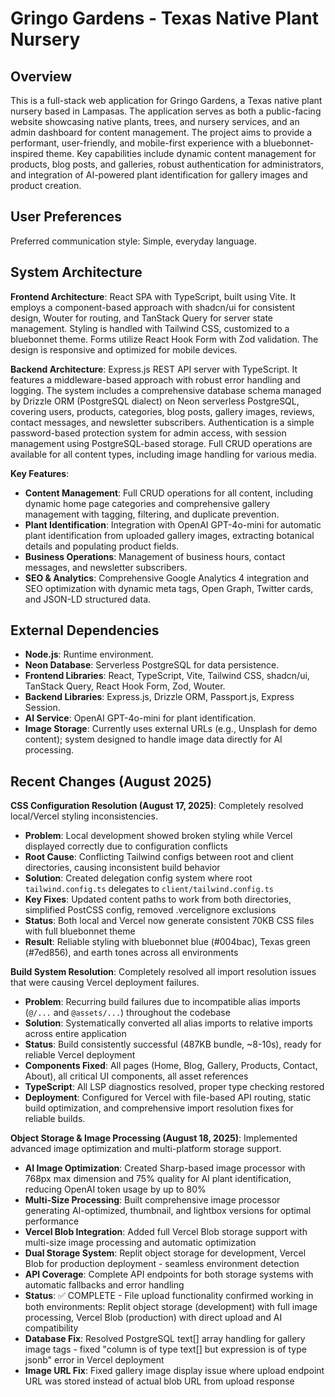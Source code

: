 # Gringo Gardens - Texas Native Plant Nursery

## Overview

This is a full-stack web application for Gringo Gardens, a Texas native plant nursery based in Lampasas. The application serves as both a public-facing website showcasing native plants, trees, and nursery services, and an admin dashboard for content management. The project aims to provide a performant, user-friendly, and mobile-first experience with a bluebonnet-inspired theme. Key capabilities include dynamic content management for products, blog posts, and galleries, robust authentication for administrators, and integration of AI-powered plant identification for gallery images and product creation.

## User Preferences

Preferred communication style: Simple, everyday language.

## System Architecture

**Frontend Architecture**: React SPA with TypeScript, built using Vite. It employs a component-based approach with shadcn/ui for consistent design, Wouter for routing, and TanStack Query for server state management. Styling is handled with Tailwind CSS, customized to a bluebonnet theme. Forms utilize React Hook Form with Zod validation. The design is responsive and optimized for mobile devices.

**Backend Architecture**: Express.js REST API server with TypeScript. It features a middleware-based approach with robust error handling and logging. The system includes a comprehensive database schema managed by Drizzle ORM (PostgreSQL dialect) on Neon serverless PostgreSQL, covering users, products, categories, blog posts, gallery images, reviews, contact messages, and newsletter subscribers. Authentication is a simple password-based protection system for admin access, with session management using PostgreSQL-based storage. Full CRUD operations are available for all content types, including image handling for various media.

**Key Features**:
- **Content Management**: Full CRUD operations for all content, including dynamic home page categories and comprehensive gallery management with tagging, filtering, and duplicate prevention.
- **Plant Identification**: Integration with OpenAI GPT-4o-mini for automatic plant identification from uploaded gallery images, extracting botanical details and populating product fields.
- **Business Operations**: Management of business hours, contact messages, and newsletter subscribers.
- **SEO & Analytics**: Comprehensive Google Analytics 4 integration and SEO optimization with dynamic meta tags, Open Graph, Twitter cards, and JSON-LD structured data.

## External Dependencies

- **Node.js**: Runtime environment.
- **Neon Database**: Serverless PostgreSQL for data persistence.
- **Frontend Libraries**: React, TypeScript, Vite, Tailwind CSS, shadcn/ui, TanStack Query, React Hook Form, Zod, Wouter.
- **Backend Libraries**: Express.js, Drizzle ORM, Passport.js, Express Session.
- **AI Service**: OpenAI GPT-4o-mini for plant identification.
- **Image Storage**: Currently uses external URLs (e.g., Unsplash for demo content); system designed to handle image data directly for AI processing.

## Recent Changes (August 2025)

**CSS Configuration Resolution (August 17, 2025)**: Completely resolved local/Vercel styling inconsistencies.
- **Problem**: Local development showed broken styling while Vercel displayed correctly due to configuration conflicts
- **Root Cause**: Conflicting Tailwind configs between root and client directories, causing inconsistent build behavior
- **Solution**: Created delegation config system where root `tailwind.config.ts` delegates to `client/tailwind.config.ts`
- **Key Fixes**: Updated content paths to work from both directories, simplified PostCSS config, removed .vercelignore exclusions
- **Status**: Both local and Vercel now generate consistent 70KB CSS files with full bluebonnet theme
- **Result**: Reliable styling with bluebonnet blue (#004bac), Texas green (#7ed856), and earth tones across all environments

**Build System Resolution**: Completely resolved all import resolution issues that were causing Vercel deployment failures.
- **Problem**: Recurring build failures due to incompatible alias imports (`@/...` and `@assets/...`) throughout the codebase
- **Solution**: Systematically converted all alias imports to relative imports across entire application
- **Status**: Build consistently successful (487KB bundle, ~8-10s), ready for reliable Vercel deployment
- **Components Fixed**: All pages (Home, Blog, Gallery, Products, Contact, About), all critical UI components, all asset references
- **TypeScript**: All LSP diagnostics resolved, proper type checking restored
- **Deployment**: Configured for Vercel with file-based API routing, static build optimization, and comprehensive import resolution fixes for reliable builds.

**Object Storage & Image Processing (August 18, 2025)**: Implemented advanced image optimization and multi-platform storage support.
- **AI Image Optimization**: Created Sharp-based image processor with 768px max dimension and 75% quality for AI plant identification, reducing OpenAI token usage by up to 80%
- **Multi-Size Processing**: Built comprehensive image processor generating AI-optimized, thumbnail, and lightbox versions for optimal performance
- **Vercel Blob Integration**: Added full Vercel Blob storage support with multi-size image processing and automatic optimization
- **Dual Storage System**: Replit object storage for development, Vercel Blob for production deployment - seamless environment detection
- **API Coverage**: Complete API endpoints for both storage systems with automatic fallbacks and error handling
- **Status**: ✅ COMPLETE - File upload functionality confirmed working in both environments: Replit object storage (development) with full image processing, Vercel Blob (production) with direct upload and AI compatibility
- **Database Fix**: Resolved PostgreSQL text[] array handling for gallery image tags - fixed "column is of type text[] but expression is of type jsonb" error in Vercel deployment
- **Image URL Fix**: Fixed gallery image display issue where upload endpoint URL was stored instead of actual blob URL from upload response